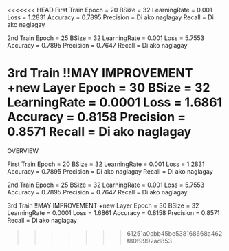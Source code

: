 <<<<<<< HEAD
First Train
Epoch = 20
BSize = 32
LearningRate = 0.001
Loss = 1.2831
Accuracy = 0.7895
Precision = Di ako naglagay
Recall = Di ako naglagay 


2nd Train
Epoch = 25
BSize = 32
LearningRate = 0.001
Loss = 5.7553
Accuracy = 0.7895
Precision =  0.7647
Recall = Di ako naglagay 


3rd Train !!MAY IMPROVEMENT
+new Layer
Epoch = 30
BSize = 32
LearningRate = 0.0001
Loss = 1.6861
Accuracy = 0.8158
Precision =  0.8571
Recall = Di ako naglagay 
=======
OVERVIEW

First Train
Epoch = 20
BSize = 32
LearningRate = 0.001
Loss = 1.2831
Accuracy = 0.7895
Precision = Di ako naglagay
Recall = Di ako naglagay 


2nd Train
Epoch = 25
BSize = 32
LearningRate = 0.001
Loss = 5.7553
Accuracy = 0.7895
Precision =  0.7647
Recall = Di ako naglagay 


3rd Train !!MAY IMPROVEMENT
+new Layer
Epoch = 30
BSize = 32
LearningRate = 0.0001
Loss = 1.6861
Accuracy = 0.8158
Precision =  0.8571
Recall = Di ako naglagay 
>>>>>>> 61251a0cbb45be538168668a462f80f9992ad853
